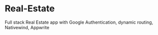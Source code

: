 # Real-Estate
Full stack Real Estate app with Google Authentication, dynamic routing, Nativewind, Appwrite
